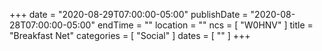 +++
date = "2020-08-29T07:00:00-05:00"
publishDate = "2020-08-28T07:00:00-05:00"
endTime = ""
location = ""
ncs = [ "W0HNV" ]
title = "Breakfast Net"
categories = [ "Social" ]
dates = [ "" ]
+++
